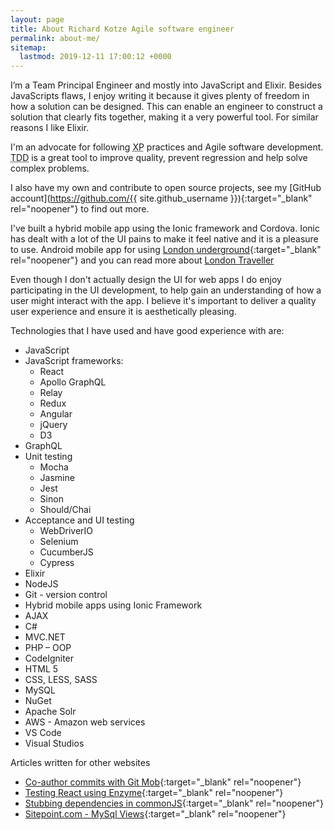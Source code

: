 ```yaml
---
layout: page
title: About Richard Kotze Agile software engineer
permalink: about-me/
sitemap:
  lastmod: 2019-12-11 17:00:12 +0000
---
```


I’m a Team Principal Engineer and mostly into JavaScript and Elixir. Besides JavaScripts flaws, I enjoy writing it because it gives plenty of freedom in how a solution can be designed. This can enable an engineer to construct a solution that clearly fits together, making it a very powerful tool. For similar reasons I like Elixir.

I'm an advocate for following <abbr title="Extreme Programming">XP</abbr> practices and Agile software development. <abbr title="Test-driven development">TDD</abbr> is a great tool to improve quality, prevent regression and help solve complex problems.

I also have my own and contribute to open source projects, see my [GitHub account](https://github.com/{{ site.github_username }}){:target="\_blank" rel="noopener"} to find out more.

I've built a hybrid mobile app using the Ionic framework and Cordova. Ionic has dealt with a lot of the UI pains to make it feel native and it is a pleasure to use. Android mobile app for using [London underground](https://play.google.com/store/apps/details?id=com.ionicframework.oysterbalance749927){:target="\_blank" rel="noopener"} and you can read more about [London Traveller](/projects/building-london-traveller-app)

Even though I don't actually design the UI for web apps I do enjoy participating in the UI development, to help gain an understanding of how a user might interact with the app. I believe it's important to deliver a quality user experience and ensure it is aesthetically pleasing.

Technologies that I have used and have good experience with are:

- JavaScript
- JavaScript frameworks:
  - React
  - Apollo GraphQL
  - Relay
  - Redux
  - Angular
  - jQuery
  - D3
- GraphQL
- Unit testing
  - Mocha
  - Jasmine
  - Jest
  - Sinon
  - Should/Chai
- Acceptance and UI testing
  - WebDriverIO
  - Selenium
  - CucumberJS
  - Cypress
- Elixir
- NodeJS
- Git - version control
- Hybrid mobile apps using Ionic Framework
- AJAX
- C#
- MVC.NET
- PHP – OOP
- CodeIgniter
- HTML 5
- CSS, LESS, SASS
- MySQL
- NuGet
- Apache Solr
- AWS - Amazon web services
- VS Code
- Visual Studios

Articles written for other websites

- [Co-author commits with Git Mob](http://tech.findmypast.com/co-author-commits-with-git-mob/){:target="\_blank" rel="noopener"}
- [Testing React using Enzyme](http://tech.findmypast.com/testing-react-using-enzyme/){:target="\_blank" rel="noopener"}
- [Stubbing dependencies in commonJS](http://tech.findmypast.com/stubbing-dependencies-in-commonjs/){:target="\_blank" rel="noopener"}
- [Sitepoint.com - MySql Views](http://www.sitepoint.com/mysql-views/){:target="\_blank" rel="noopener"}
